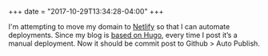+++
date = "2017-10-29T13:34:28-04:00"
+++

I'm attempting to move my domain to [Netlify](https://www.netlify.com/) so that I can automate deployments. Since my blog is [based on Hugo](http://jnjosh.com/posts/goodbye-octopress-hello-hugo/), every time I post it’s a manual deployment. Now it should be commit post to Github > Auto Publish.